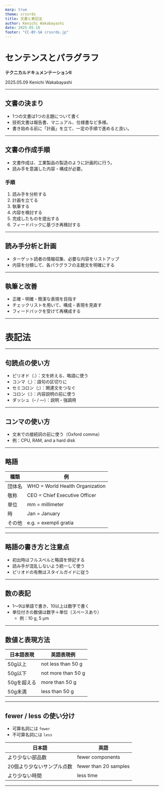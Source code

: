 ```yaml
---
marp: true
theme: crssrds
title: 文書と表記法
author: Kenichi Wakabayashi
date: 2025.05.16
footer: "CC-BY-SA crssrds.jp"
---
```

<!--
class: cover
-->

# センテンスとパラグラフ
**テクニカルドキュメンテーションII**

2025.05.09 Kenichi Wakabayashi

---
<!--
class: body
-->

## 文書の決まり

- 1つの文書は1つの主題について書く
- 技術文書は報告書、マニュアル、仕様書など多様。
- 書き始める前に「計画」を立て、一定の手順で進めると良い。

---

## 文書の作成手順

- 文書作成は、工業製品の製造のように計画的に行う。
- 読み手を意識した内容・構成が必要。

### 手順
1. 読み手を分析する
2. 計画を立てる
3. 執筆する
4. 内容を検討する
5. 完成したものを提出する
6. フィードバックに基づき再検討する

---

## 読み手分析と計画

- ターゲット読者の情報収集、必要な内容をリストアップ
- 内容を分類して、各パラグラフの主題文を明確にする

---

## 執筆と改善

- 正確・明確・簡潔な表現を目指す
- チェックリストを用いて、構成・表現を見直す
- フィードバックを受けて再構成する

---
<!--
class: cover
-->
# 表記法

---
<!--
class: body
-->
## 句読点の使い方

- ピリオド（.）：文を終える、略語に使う
- コンマ（,）：語句の区切りに
- セミコロン（;）：関連文をつなぐ
- コロン（:）：内容説明の前に使う
- ダッシュ（– / —）：説明・強調用

---

## コンマの使い方

- 文末での接続詞の前に使う（Oxford comma）
- 例：CPU, RAM, and a hard disk

---

## 略語

| 種類 | 例 |
|------|----|
| 団体名 | WHO = World Health Organization |
| 敬称 | CEO = Chief Executive Officer |
| 単位 | mm = millimeter |
| 時 | Jan = January |
| その他 | e.g. = exempli gratia |

---

## 略語の書き方と注意点

- 初出時はフルスペルと略語を併記する
- 読み手が混乱しないよう統一して使う
- ピリオドの有無はスタイルガイドに従う

---

## 数の表記

- 1〜9は単語で書き、10以上は数字で書く
- 単位付きの数値は数字＋単位（スペースあり）
  - 例：10 g, 5 μm

---

## 数値と表現方法

| 日本語表現 | 英語表現例 |
|------------|------------|
| 50g以上 | not less than 50 g |
| 50g以下 | not more than 50 g |
| 50gを超える | more than 50 g |
| 50g未満 | less than 50 g |

---

## fewer / less の使い分け

- 可算名詞には `fewer`
- 不可算名詞には `less`

| 日本語 | 英語 |
|--------|------|
| より少ない部品数 | fewer components |
| 20個より少ないサンプル点数 | fewer than 20 samples |
| より少ない時間 | less time |

---

